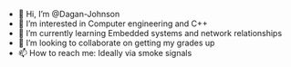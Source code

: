 - 👋 Hi, I’m @Dagan-Johnson
- 👀 I’m interested in Computer engineering and C++
- 🌱 I’m currently learning Embedded systems and network relationships
- 💞️ I’m looking to collaborate on getting my grades up
- 📫 How to reach me: Ideally via smoke signals

<!---
Dagan-Johnson/Dagan-Johnson is a ✨ special ✨ repository because its `README.md` (this file) appears on your GitHub profile.
You can click the Preview link to take a look at your changes.
--->
